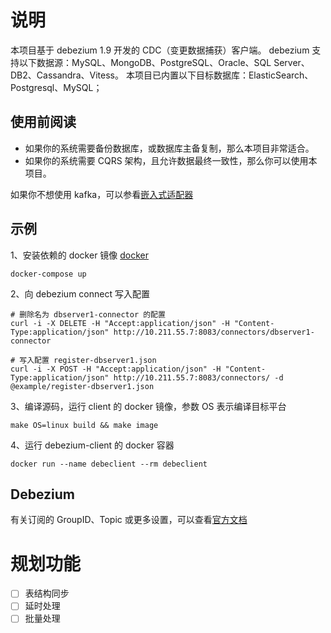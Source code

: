 # 说明

本项目基于 debezium 1.9 开发的 CDC（变更数据捕获）客户端。
debezium 支持以下数据源：MySQL、MongoDB、PostgreSQL、Oracle、SQL Server、DB2、Cassandra、Vitess。
本项目已内置以下目标数据库：ElasticSearch、Postgresql、MySQL；

## 使用前阅读

* 如果你的系统需要备份数据库，或数据库主备复制，那么本项目非常适合。
* 如果你的系统需要 CQRS 架构，且允许数据最终一致性，那么你可以使用本项目。

如果你不想使用 kafka，可以参看[嵌入式适配器](https://github.com/debezium/debezium/tree/main/debezium-embedded/src/main/java/io/debezium/embedded)

## 示例

1、安装依赖的 docker 镜像 [docker](./docker-compose.yaml)

```console
docker-compose up
```

2、向 debezium connect 写入配置

```console
# 删除名为 dbserver1-connector 的配置
curl -i -X DELETE -H "Accept:application/json" -H "Content-Type:application/json" http://10.211.55.7:8083/connectors/dbserver1-connector

# 写入配置 register-dbserver1.json
curl -i -X POST -H "Accept:application/json" -H "Content-Type:application/json" http://10.211.55.7:8083/connectors/ -d @example/register-dbserver1.json
```

3、编译源码，运行 client 的 docker 镜像，参数 OS 表示编译目标平台

```console
make OS=linux build && make image
```

4、运行 debezium-client 的 docker 容器

```console
docker run --name debeclient --rm debeclient
```

## Debezium

有关订阅的 GroupID、Topic 或更多设置，可以查看[官方文档](https://debezium.io/documentation/reference/1.9/connectors/index.html)

# 规划功能

- [ ] 表结构同步
- [ ] 延时处理
- [ ] 批量处理
